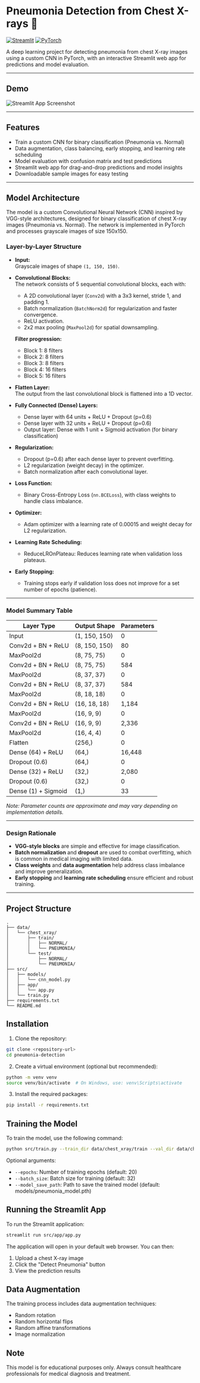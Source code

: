 # Pneumonia Detection from Chest X-rays 🩻

[![Streamlit](https://img.shields.io/badge/built%20with-Streamlit-orange)](https://streamlit.io/)
[![PyTorch](https://img.shields.io/badge/framework-PyTorch-red)](https://pytorch.org/)

A deep learning project for detecting pneumonia from chest X-ray images using a custom CNN in PyTorch, with an interactive Streamlit web app for predictions and model evaluation.

---

## Demo

![Streamlit App Screenshot](image.png)

---

## Features

- Train a custom CNN for binary classification (Pneumonia vs. Normal)
- Data augmentation, class balancing, early stopping, and learning rate scheduling
- Model evaluation with confusion matrix and test predictions
- Streamlit web app for drag-and-drop predictions and model insights
- Downloadable sample images for easy testing

---

## Model Architecture

The model is a custom Convolutional Neural Network (CNN) inspired by VGG-style architectures, designed for binary classification of chest X-ray images (Pneumonia vs. Normal). The network is implemented in PyTorch and processes grayscale images of size 150x150.

### Layer-by-Layer Structure

- **Input:**  
  Grayscale images of shape `(1, 150, 150)`.

- **Convolutional Blocks:**  
  The network consists of 5 sequential convolutional blocks, each with:
  - A 2D convolutional layer (`Conv2d`) with a 3x3 kernel, stride 1, and padding 1.
  - Batch normalization (`BatchNorm2d`) for regularization and faster convergence.
  - ReLU activation.
  - 2x2 max pooling (`MaxPool2d`) for spatial downsampling.

  **Filter progression:**
  - Block 1: 8 filters
  - Block 2: 8 filters
  - Block 3: 8 filters
  - Block 4: 16 filters
  - Block 5: 16 filters

- **Flatten Layer:**  
  The output from the last convolutional block is flattened into a 1D vector.

- **Fully Connected (Dense) Layers:**  
  - Dense layer with 64 units + ReLU + Dropout (p=0.6)
  - Dense layer with 32 units + ReLU + Dropout (p=0.6)
  - Output layer: Dense with 1 unit + Sigmoid activation (for binary classification)

- **Regularization:**  
  - Dropout (p=0.6) after each dense layer to prevent overfitting.
  - L2 regularization (weight decay) in the optimizer.
  - Batch normalization after each convolutional layer.

- **Loss Function:**  
  - Binary Cross-Entropy Loss (`nn.BCELoss`), with class weights to handle class imbalance.

- **Optimizer:**  
  - Adam optimizer with a learning rate of 0.00015 and weight decay for L2 regularization.

- **Learning Rate Scheduling:**  
  - ReduceLROnPlateau: Reduces learning rate when validation loss plateaus.

- **Early Stopping:**  
  - Training stops early if validation loss does not improve for a set number of epochs (patience).

---

### Model Summary Table

| Layer Type         | Output Shape         | Parameters |
|--------------------|---------------------|------------|
| Input              | (1, 150, 150)       | 0          |
| Conv2d + BN + ReLU | (8, 150, 150)       | 80         |
| MaxPool2d          | (8, 75, 75)         | 0          |
| Conv2d + BN + ReLU | (8, 75, 75)         | 584        |
| MaxPool2d          | (8, 37, 37)         | 0          |
| Conv2d + BN + ReLU | (8, 37, 37)         | 584        |
| MaxPool2d          | (8, 18, 18)         | 0          |
| Conv2d + BN + ReLU | (16, 18, 18)        | 1,184      |
| MaxPool2d          | (16, 9, 9)          | 0          |
| Conv2d + BN + ReLU | (16, 9, 9)          | 2,336      |
| MaxPool2d          | (16, 4, 4)          | 0          |
| Flatten            | (256,)              | 0          |
| Dense (64) + ReLU  | (64,)               | 16,448     |
| Dropout (0.6)      | (64,)               | 0          |
| Dense (32) + ReLU  | (32,)               | 2,080      |
| Dropout (0.6)      | (32,)               | 0          |
| Dense (1) + Sigmoid| (1,)                | 33         |

*Note: Parameter counts are approximate and may vary depending on implementation details.*

---

### Design Rationale

- **VGG-style blocks** are simple and effective for image classification.
- **Batch normalization** and **dropout** are used to combat overfitting, which is common in medical imaging with limited data.
- **Class weights** and **data augmentation** help address class imbalance and improve generalization.
- **Early stopping** and **learning rate scheduling** ensure efficient and robust training.

---

## Project Structure

```
.
├── data/
│   └── chest_xray/
│       ├── train/
│       │   ├── NORMAL/
│       │   └── PNEUMONIA/
│       └── test/
│           ├── NORMAL/
│           └── PNEUMONIA/
├── src/
│   ├── models/
│   │   └── cnn_model.py
│   ├── app/
│   │   └── app.py
│   └── train.py
├── requirements.txt
└── README.md
```

## Installation

1. Clone the repository:
```bash
git clone <repository-url>
cd pneumonia-detection
```

2. Create a virtual environment (optional but recommended):
```bash
python -m venv venv
source venv/bin/activate  # On Windows, use: venv\Scripts\activate
```

3. Install the required packages:
```bash
pip install -r requirements.txt
```

## Training the Model

To train the model, use the following command:

```bash
python src/train.py --train_dir data/chest_xray/train --val_dir data/chest_xray/test --epochs 20 --batch_size 32
```

Optional arguments:
- `--epochs`: Number of training epochs (default: 20)
- `--batch_size`: Batch size for training (default: 32)
- `--model_save_path`: Path to save the trained model (default: models/pneumonia_model.pth)

## Running the Streamlit App

To run the Streamlit application:

```bash
streamlit run src/app/app.py
```

The application will open in your default web browser. You can then:
1. Upload a chest X-ray image
2. Click the "Detect Pneumonia" button
3. View the prediction results

## Data Augmentation

The training process includes data augmentation techniques:
- Random rotation
- Random horizontal flips
- Random affine transformations
- Image normalization

## Note

This model is for educational purposes only. Always consult healthcare professionals for medical diagnosis and treatment. 